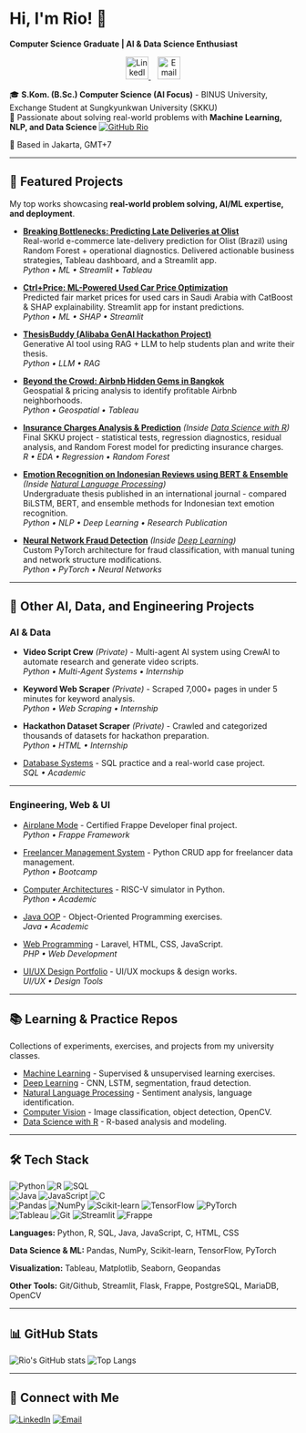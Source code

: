 # Hi, I'm Rio! 👋  
**Computer Science Graduate | AI & Data Science Enthusiast**  

<p align="center">
  <a href="https://www.linkedin.com/in/riopramana/">
    <img src="https://cdn.jsdelivr.net/gh/devicons/devicon/icons/linkedin/linkedin-original.svg" alt="LinkedIn" width="40" height="40"/>
  </a>
  &nbsp;&nbsp;
  <a href="mailto:riopramana1021@gmail.com">
    <img src="https://cdn.jsdelivr.net/gh/devicons/devicon/icons/google/google-original.svg" alt="Email" width="40" height="40"/>
  </a>
</p>

🎓 **S.Kom. (B.Sc.) Computer Science (AI Focus)** - BINUS University, Exchange Student at Sungkyunkwan University (SKKU)  
🧠 Passionate about solving real-world problems with **Machine Learning, NLP, and Data Science**  [![GitHub Rio](https://img.shields.io/github/followers/RioPramana21?label=follow&style=social)](https://github.com/RioPramana21)

📍 Based in Jakarta, GMT+7

---

## 🚀 Featured Projects
My top works showcasing **real-world problem solving, AI/ML expertise, and deployment**.

- **[Breaking Bottlenecks: Predicting Late Deliveries at Olist](https://github.com/PurwadhikaDev/AlphaGroup_DTI_OL_02_FinalProject)**  
  Real-world e-commerce late-delivery prediction for Olist (Brazil) using Random Forest + operational diagnostics. Delivered actionable business strategies, Tableau dashboard, and a Streamlit app.  
  *Python • ML • Streamlit • Tableau*

- **[Ctrl+Price: ML-Powered Used Car Price Optimization](https://github.com/RioPramana21/Ctrl-Price-Taking-Control-of-Used-Car-Valuations-with-ML)**  
  Predicted fair market prices for used cars in Saudi Arabia with CatBoost & SHAP explainability. Streamlit app for instant predictions.  
  *Python • ML • SHAP • Streamlit*

- **[ThesisBuddy (Alibaba GenAI Hackathon Project)](https://github.com/RioPramana21/ThesisBuddy)**  
  Generative AI tool using RAG + LLM to help students plan and write their thesis.  
  *Python • LLM • RAG*

- **[Beyond the Crowd: Airbnb Hidden Gems in Bangkok](https://github.com/RioPramana21/Beyond-the-Crowd-How-to-Spot-Airbnb-Hidden-Gems-Set-Winning-Prices-in-Bangkok)**  
  Geospatial & pricing analysis to identify profitable Airbnb neighborhoods.  
  *Python • Geospatial • Tableau*

- **[Insurance Charges Analysis & Prediction](https://github.com/RioPramana21/data-science-with-r/tree/main/Analyzing%20Insurance%20Charges%20and%20Building%20Predictive%20Model)** *(Inside [Data Science with R](https://github.com/RioPramana21/data-science-with-r))*  
  Final SKKU project - statistical tests, regression diagnostics, residual analysis, and Random Forest model for predicting insurance charges.  
  *R • EDA • Regression • Random Forest*

- **[Emotion Recognition on Indonesian Reviews using BERT & Ensemble](https://github.com/RioPramana21/natural-language-processing/tree/main/(Thesis)%20Emotion%20Recognition%20on%20Indonesian%20Product%20Review%20using%20BiLSTM%2C%20BERT%2C%20and%20Ensemble%20Method)** *(Inside [Natural Language Processing](https://github.com/RioPramana21/natural-language-processing))*  
  Undergraduate thesis published in an international journal - compared BiLSTM, BERT, and ensemble methods for Indonesian text emotion recognition.  
  *Python • NLP • Deep Learning • Research Publication*

- **[Neural Network Fraud Detection](https://github.com/RioPramana21/deep-learning/blob/main/Neural%20Network%20Predict%20Fraud.ipynb)** *(Inside [Deep Learning](https://github.com/RioPramana21/deep-learning))*  
  Custom PyTorch architecture for fraud classification, with manual tuning and network structure modifications.  
  *Python • PyTorch • Neural Networks*

---

## 📂 Other AI, Data, and Engineering Projects

### **AI & Data**
- **Video Script Crew** *(Private)* - Multi-agent AI system using CrewAI to automate research and generate video scripts.  
  *Python • Multi-Agent Systems • Internship*

- **Keyword Web Scraper** *(Private)* - Scraped 7,000+ pages in under 5 minutes for keyword analysis.  
  *Python • Web Scraping • Internship*

- **Hackathon Dataset Scraper** *(Private)* - Crawled and categorized thousands of datasets for hackathon preparation.  
  *Python • HTML • Internship*

- [Database Systems](https://github.com/RioPramana21/database-systems) - SQL practice and a real-world case project.  
  *SQL • Academic*

---

### **Engineering, Web & UI**
- [Airplane Mode](https://github.com/RioPramana21/airplane_mode) - Certified Frappe Developer final project.  
  *Python • Frappe Framework*

- [Freelancer Management System](https://github.com/RioPramana21/Freelancer-Management-System) - Python CRUD app for freelancer data management.  
  *Python • Bootcamp*

- [Computer Architectures](https://github.com/RioPramana21/computer-architectures) - RISC-V simulator in Python.  
  *Python • Academic*

- [Java OOP](https://github.com/RioPramana21/java-oop) - Object-Oriented Programming exercises.  
  *Java • Academic*

- [Web Programming](https://github.com/RioPramana21/web-programming) - Laravel, HTML, CSS, JavaScript.  
  *PHP • Web Development*

- [UI/UX Design Portfolio](https://github.com/RioPramana21/ui-ux-design) - UI/UX mockups & design works.  
  *UI/UX • Design Tools*

---

## 📚 Learning & Practice Repos
Collections of experiments, exercises, and projects from my university classes.

- [Machine Learning](https://github.com/RioPramana21/machine-learning) - Supervised & unsupervised learning exercises.  
- [Deep Learning](https://github.com/RioPramana21/deep-learning) - CNN, LSTM, segmentation, fraud detection.  
- [Natural Language Processing](https://github.com/RioPramana21/natural-language-processing) - Sentiment analysis, language identification.
- [Computer Vision](https://github.com/RioPramana21/computer-vision) - Image classification, object detection, OpenCV.  
- [Data Science with R](https://github.com/RioPramana21/data-science-with-r) - R-based analysis and modeling.

---

## 🛠️ Tech Stack


![Python](https://img.shields.io/badge/Python-3776AB?logo=python&logoColor=white)  ![R](https://img.shields.io/badge/R-276DC3?logo=r&logoColor=white)  ![SQL](https://img.shields.io/badge/SQL-336791?logo=postgresql&logoColor=white)  
![Java](https://img.shields.io/badge/Java-007396?logo=java&logoColor=white)  ![JavaScript](https://img.shields.io/badge/JavaScript-F7DF1E?logo=javascript&logoColor=black)  ![C](https://img.shields.io/badge/C-A8B9CC?logo=c&logoColor=black)  
![Pandas](https://img.shields.io/badge/Pandas-150458?logo=pandas&logoColor=white)  ![NumPy](https://img.shields.io/badge/NumPy-013243?logo=numpy&logoColor=white)  ![Scikit-learn](https://img.shields.io/badge/Scikit--learn-F7931E?logo=scikit-learn&logoColor=white)  ![TensorFlow](https://img.shields.io/badge/TensorFlow-FF6F00?logo=tensorflow&logoColor=white)  ![PyTorch](https://img.shields.io/badge/PyTorch-EE4C2C?logo=pytorch&logoColor=white)  
![Tableau](https://img.shields.io/badge/Tableau-E97627?logo=tableau&logoColor=white)  ![Git](https://img.shields.io/badge/Git-F05032?logo=git&logoColor=white)  ![Streamlit](https://img.shields.io/badge/Streamlit-FF4B4B?logo=streamlit&logoColor=white)  ![Frappe](https://img.shields.io/badge/Frappe-009688?logo=frappe&logoColor=white)  

**Languages:** Python, R, SQL, Java, JavaScript, C, HTML, CSS

**Data Science & ML:** Pandas, NumPy, Scikit-learn, TensorFlow, PyTorch

**Visualization:** Tableau, Matplotlib, Seaborn, Geopandas  

**Other Tools:** Git/Github, Streamlit, Flask, Frappe, PostgreSQL, MariaDB, OpenCV

---

## 📊 GitHub Stats
![Rio's GitHub stats](https://github-readme-stats.vercel.app/api?username=RioPramana21&show_icons=true&theme=tokyonight)  ![Top Langs](https://github-readme-stats.vercel.app/api/top-langs/?username=RioPramana21&layout=compact&theme=tokyonight)

---

## 🤝 Connect with Me
[![LinkedIn](https://img.shields.io/badge/LinkedIn-Profile-blue)](https://www.linkedin.com/in/riopramana/)  [![Email](https://img.shields.io/badge/Email-Contact%20Me-red)](mailto:riopramana1021@gmail.com)
